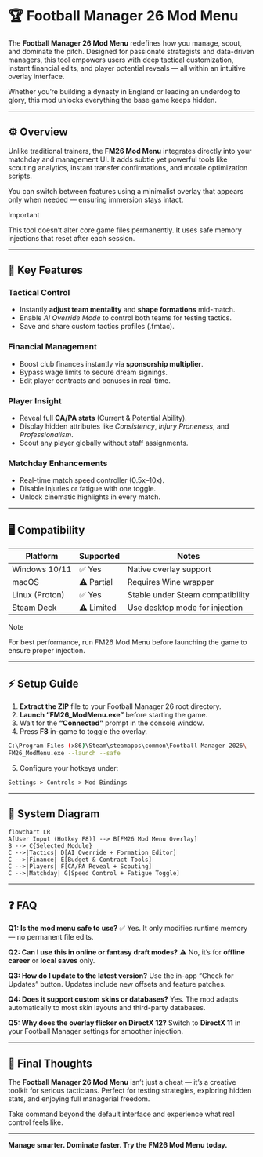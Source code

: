 # 🏆 Football Manager 26 Mod Menu

The **Football Manager 26 Mod Menu** redefines how you manage, scout, and dominate the pitch. Designed for passionate strategists and data-driven managers, this tool empowers users with deep tactical customization, instant financial edits, and player potential reveals — all within an intuitive overlay interface.

Whether you’re building a dynasty in England or leading an underdog to glory, this mod unlocks everything the base game keeps hidden.

---

## ⚙️ Overview

Unlike traditional trainers, the **FM26 Mod Menu** integrates directly into your matchday and management UI. It adds subtle yet powerful tools like scouting analytics, instant transfer confirmations, and morale optimization scripts.

You can switch between features using a minimalist overlay that appears only when needed — ensuring immersion stays intact.

> [!IMPORTANT]
> This tool doesn’t alter core game files permanently. It uses safe memory injections that reset after each session.

---

## 💼 Key Features

### Tactical Control

* Instantly **adjust team mentality** and **shape formations** mid-match.
* Enable *AI Override Mode* to control both teams for testing tactics.
* Save and share custom tactics profiles (.fmtac).

### Financial Management

* Boost club finances instantly via **sponsorship multiplier**.
* Bypass wage limits to secure dream signings.
* Edit player contracts and bonuses in real-time.

### Player Insight

* Reveal full **CA/PA stats** (Current & Potential Ability).
* Display hidden attributes like *Consistency*, *Injury Proneness*, and *Professionalism*.
* Scout any player globally without staff assignments.

### Matchday Enhancements

* Real-time match speed controller (0.5x–10x).
* Disable injuries or fatigue with one toggle.
* Unlock cinematic highlights in every match.

---

## 🖥 Compatibility

| Platform       | Supported  | Notes                            |
| -------------- | ---------- | -------------------------------- |
| Windows 10/11  | ✅ Yes      | Native overlay support           |
| macOS          | ⚠️ Partial | Requires Wine wrapper            |
| Linux (Proton) | ✅ Yes      | Stable under Steam compatibility |
| Steam Deck     | ⚠️ Limited | Use desktop mode for injection   |

> [!NOTE]
> For best performance, run FM26 Mod Menu before launching the game to ensure proper injection.

---

## ⚡ Setup Guide

1. **Extract the ZIP** file to your Football Manager 26 root directory.
2. **Launch “FM26_ModMenu.exe”** before starting the game.
3. Wait for the **“Connected”** prompt in the console window.
4. Press **F8** in-game to toggle the overlay.

```bash
C:\Program Files (x86)\Steam\steamapps\common\Football Manager 2026\
FM26_ModMenu.exe --launch --safe
```

5. Configure your hotkeys under:

```
Settings > Controls > Mod Bindings
```

---

## 🧩 System Diagram

```mermaid
flowchart LR
A[User Input (Hotkey F8)] --> B[FM26 Mod Menu Overlay]
B --> C{Selected Module}
C -->|Tactics| D[AI Override + Formation Editor]
C -->|Finance| E[Budget & Contract Tools]
C -->|Players| F[CA/PA Reveal + Scouting]
C -->|Matchday| G[Speed Control + Fatigue Toggle]
```

---

## ❓ FAQ

**Q1: Is the mod menu safe to use?**
✅ Yes. It only modifies runtime memory — no permanent file edits.

**Q2: Can I use this in online or fantasy draft modes?**
⚠️ No, it’s for **offline career** or **local saves** only.

**Q3: How do I update to the latest version?**
Use the in-app “Check for Updates” button. Updates include new offsets and feature patches.

**Q4: Does it support custom skins or databases?**
Yes. The mod adapts automatically to most skin layouts and third-party databases.

**Q5: Why does the overlay flicker on DirectX 12?**
Switch to **DirectX 11** in your Football Manager settings for smoother injection.

---

## 🎯 Final Thoughts

The **Football Manager 26 Mod Menu** isn’t just a cheat — it’s a creative toolkit for serious tacticians. Perfect for testing strategies, exploring hidden stats, and enjoying full managerial freedom.

Take command beyond the default interface and experience what real control feels like.

---

**Manage smarter. Dominate faster. Try the FM26 Mod Menu today.**
